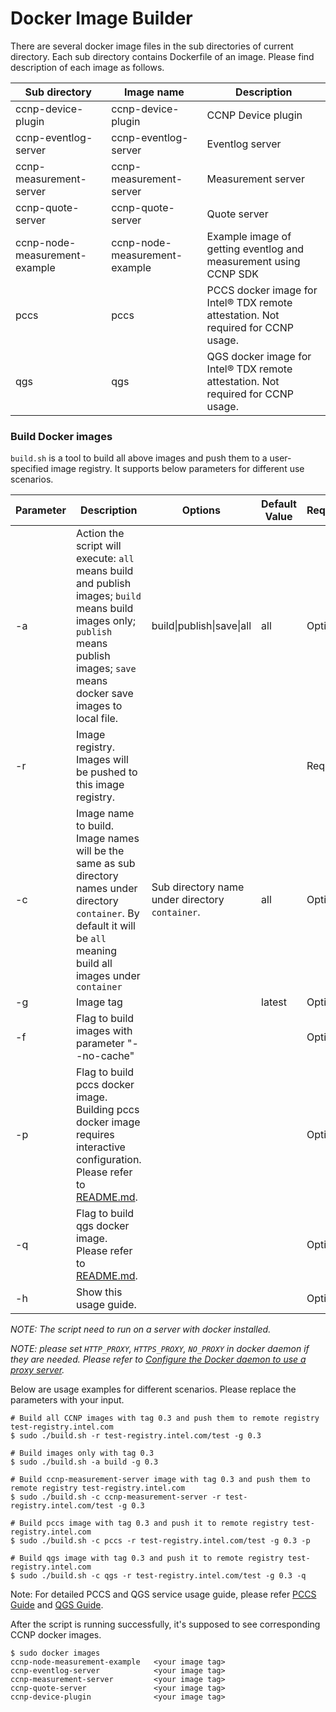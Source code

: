# Docker Image Builder

There are several docker image files in the sub directories of current directory. Each sub directory contains Dockerfile of an image. Please find description of each image as follows.

|  Sub directory | Image name  | Description  | 
|---|---|---|
|  ccnp-device-plugin | ccnp-device-plugin  | CCNP Device plugin |
|  ccnp-eventlog-server | ccnp-eventlog-server | Eventlog server |
|  ccnp-measurement-server | ccnp-measurement-server  | Measurement server |
|  ccnp-quote-server | ccnp-quote-server  | Quote server |
|  ccnp-node-measurement-example | ccnp-node-measurement-example  | Example image of getting eventlog and measurement using CCNP SDK |
|  pccs | pccs  | PCCS docker image for Intel® TDX remote attestation. Not required for CCNP usage.|
|  qgs | qgs  | QGS docker image for Intel® TDX remote attestation. Not required for CCNP usage. |


### Build Docker images

`build.sh` is a tool to build all above images and push them to a user-specified image registry. It supports below parameters for different use scenarios.

|  Parameter | Description  | Options  | Default Value  | Required\|Optional  |
|---|---|---|---|---|
|  -a | Action the script will execute: `all` means build and publish images; `build` means build images only; `publish` means publish images; `save` means docker save images to local file.  | build\|publish\|save\|all  | all  | Optional  |
|  -r |  Image registry. Images will be pushed to this image registry. |   |   | Required  |
|  -c | Image name to build. Image names will be the same as sub directory names under directory `container`. By default it will be `all` meaning build all images under `container` | Sub directory name under directory `container`.  |  all |  Optional |
|  -g | Image tag  |   |  latest |  Optional |
|  -f | Flag to build images with parameter "--no-cache"  |   |  |  Optional |
|  -p | Flag to build pccs docker image. Building pccs docker image requires interactive configuration. Please refer to [README.md](../container/pccs/README.md).  |   |   |  Optional |
|  -q | Flag to build qgs docker image. Please refer to [README.md](../container/qgs/README.md).  |  |   |  Optional |
|  -h | Show this usage guide.  |  |   |  Optional |

_NOTE: The script need to run on a server with docker installed._

_NOTE: please set `HTTP_PROXY`, `HTTPS_PROXY`, `NO_PROXY` in docker daemon if they are needed. Please refer to [Configure the Docker daemon to use a proxy server](https://docs.docker.com/config/daemon/systemd/#httphttps-proxy)._

Below are usage examples for different scenarios. Please replace the parameters with your input.

```
# Build all CCNP images with tag 0.3 and push them to remote registry test-registry.intel.com
$ sudo ./build.sh -r test-registry.intel.com/test -g 0.3

# Build images only with tag 0.3
$ sudo ./build.sh -a build -g 0.3

# Build ccnp-measurement-server image with tag 0.3 and push them to remote registry test-registry.intel.com
$ sudo ./build.sh -c ccnp-measurement-server -r test-registry.intel.com/test -g 0.3

# Build pccs image with tag 0.3 and push it to remote registry test-registry.intel.com
$ sudo ./build.sh -c pccs -r test-registry.intel.com/test -g 0.3 -p

# Build qgs image with tag 0.3 and push it to remote registry test-registry.intel.com
$ sudo ./build.sh -c qgs -r test-registry.intel.com/test -g 0.3 -q
```

Note: For detailed PCCS and QGS service usage guide, please refer [PCCS Guide](pccs/README.md) and [QGS Guide](qgs/README.md).

After the script is running successfully, it's supposed to see corresponding CCNP docker images.

```
$ sudo docker images
ccnp-node-measurement-example   <your image tag>
ccnp-eventlog-server            <your image tag>
ccnp-measurement-server         <your image tag>
ccnp-quote-server               <your image tag>
ccnp-device-plugin              <your image tag>
```

